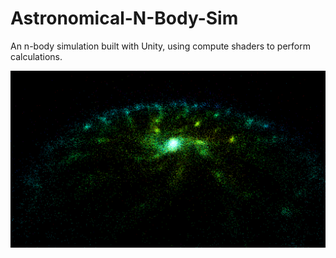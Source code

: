 # Astronomical-N-Body-Sim
An n-body simulation built with Unity, using compute shaders to perform calculations.

![Screenshot from simulator](https://github.com/nt314p/Astronomical-N-Body-Sim/blob/main/Screenshots/screenshot20.png)
